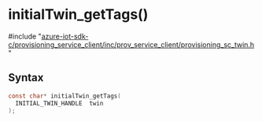 # initialTwin_getTags()

\#include "[azure-iot-sdk-c/provisioning_service_client/inc/prov_service_client/provisioning_sc_twin.h](../iot-c-ref-provisioning-sc-twin-h.md)"  

## Syntax

```C
const char* initialTwin_getTags(
  INITIAL_TWIN_HANDLE  twin
);
```

